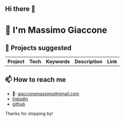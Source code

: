 ## Hi there 👋

# 👋 I'm Massimo Giaccone
## 🔭 Projects suggested 

<table>
  <tr>
    <th>Project</th>
    <th>Tech</th>
    <th>Keywords</th>
    <th>Description</th>
    <th>Link</th>
  </tr>
</table>

## 📫 How to reach me
- 📧: giacconemassimo@gmail.com
- [linkedIn](https://www.linkedin.com/in/massimo-giaccone-97493025a/)
- [github](https://maxigiacc.github.io)

Thanks for stopping by!
